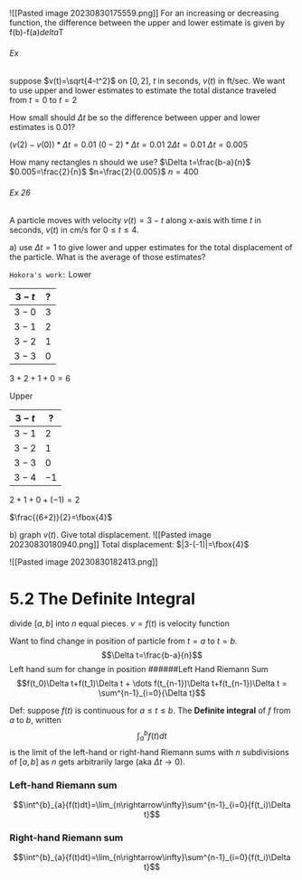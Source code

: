 ![[Pasted image 20230830175559.png]]
For an increasing or decreasing function, the difference between the upper and lower estimate is given by f(b)-f(a)*delta*T


###### Ex 

suppose $v(t)=\sqrt{4-t^2}$ on $[0,2]$, $t$ in seconds, $v(t)$ in ft/sec. We want to use upper and lower estimates to estimate the total distance traveled from $t=0$ to $t=2$

How small should $\Delta t$ be so the difference between upper and lower estimates is 0.01?

$(v(2)-v(0))*\Delta t=0.01$
$(0-2)*\Delta t=0.01$
$2\Delta t=0.01$
$\Delta t=0.005$

How many rectangles n should we use?
$\Delta t=\frac{b-a}{n}$
$0.005=\frac{2}{n}$
$n=\frac{2}{0.005}$
$n=400$

###### Ex 26
A particle moves with velocity $v(t)=3-t$ along x-axis with time $t$ in seconds, $v(t)$ in cm/s for $0\le t\le 4$.

a) use $\Delta t=1$ to give lower and upper estimates for the total displacement of the particle. What is the average of those estimates?

`Hokora's work:` 
Lower

|$3-t$|?|
|-|-|
|$3-0$|$3$|
|$3-1$|$2$|
|$3-2$|$1$|
|$3-3$|$0$|

$3+2+1+0=6$

Upper

|$3-t$|?|
|-|-|
|$3-1$|$2$|
|$3-2$|$1$|
|$3-3$|$0$|
|$3-4$|$-1$|

$2+1+0+(-1)=2$

$\frac{(6+2)}{2}=\fbox{4}$

b) graph $v(t)$. Give total displacement.
![[Pasted image 20230830180940.png]]
Total displacement: $|3-(-1)|=\fbox{4}$

![[Pasted image 20230830182413.png]]



# 5.2 The Definite Integral

divide $[a,b]$ into $n$ equal pieces.
$v=f(t)$ is velocity function

Want to find change in position of particle from $t=a$ to $t=b$.
$$\Delta t=\frac{b-a}{n}$$
Left hand sum for change in position
######Left Hand Riemann Sum
$$f(t_0)\Delta t+f(t_1)\Delta t + \dots f(t_{n-1})\Delta t+f(t_{n-1})\Delta t = \sum^{n-1}_{i=0}{\Delta t}$$

Def: suppose $f(t)$ is continuous for $a\le t\le b$. The **Definite integral** of $f$ from $a$ to $b$, written 
$$\int^{b}_{a}{f(t)dt}$$
is the limit of the left-hand or right-hand Riemann sums with $n$ subdivisions of $[a,b]$ as $n$ gets arbitrarily large (aka $\Delta t \rightarrow 0$).



### Left-hand Riemann sum
$$\int^{b}_{a}{f(t)dt}=\lim_{n\rightarrow\infty}\sum^{n-1}_{i=0}{f(t_i)\Delta t}$$

### Right-hand Riemann sum
$$\int^{b}_{a}{f(t)dt}=\lim_{n\rightarrow\infty}\sum^{n-1}_{i=0}{f(t_i)\Delta t}$$